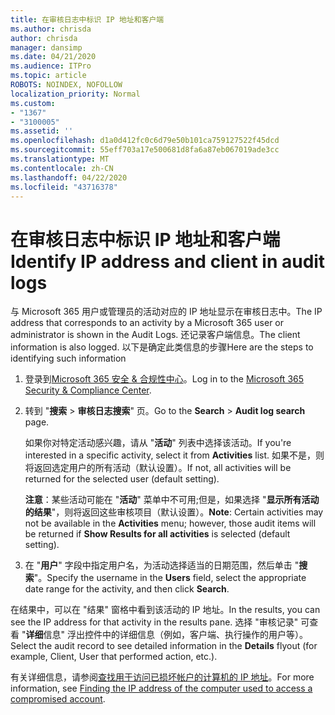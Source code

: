 ```yaml
---
title: 在审核日志中标识 IP 地址和客户端
ms.author: chrisda
author: chrisda
manager: dansimp
ms.date: 04/21/2020
ms.audience: ITPro
ms.topic: article
ROBOTS: NOINDEX, NOFOLLOW
localization_priority: Normal
ms.custom:
- "1367"
- "3100005"
ms.assetid: ''
ms.openlocfilehash: d1a0d412fc0c6d79e50b101ca759127522f45dcd
ms.sourcegitcommit: 55eff703a17e500681d8fa6a87eb067019ade3cc
ms.translationtype: MT
ms.contentlocale: zh-CN
ms.lasthandoff: 04/22/2020
ms.locfileid: "43716378"
---
```

# <a name="identify-ip-address-and-client-in-audit-logs"></a><span data-ttu-id="e116b-102">在审核日志中标识 IP 地址和客户端</span><span class="sxs-lookup"><span data-stu-id="e116b-102">Identify IP address and client in audit logs</span></span>

<span data-ttu-id="e116b-103">与 Microsoft 365 用户或管理员的活动对应的 IP 地址显示在审核日志中。</span><span class="sxs-lookup"><span data-stu-id="e116b-103">The IP address that corresponds to an activity by a Microsoft 365 user or administrator is shown in the Audit Logs.</span></span> <span data-ttu-id="e116b-104">还记录客户端信息。</span><span class="sxs-lookup"><span data-stu-id="e116b-104">The client information is also logged.</span></span> <span data-ttu-id="e116b-105">以下是确定此类信息的步骤</span><span class="sxs-lookup"><span data-stu-id="e116b-105">Here are the steps to identifying such information</span></span>

1. <span data-ttu-id="e116b-106">登录到[Microsoft 365 安全 & 合规性中心](https://protection.office.com/)。</span><span class="sxs-lookup"><span data-stu-id="e116b-106">Log in to the [Microsoft 365 Security & Compliance Center](https://protection.office.com/).</span></span>

2. <span data-ttu-id="e116b-107">转到 "**搜索** > **审核日志搜索**" 页。</span><span class="sxs-lookup"><span data-stu-id="e116b-107">Go to the **Search** > **Audit log search** page.</span></span>

   <span data-ttu-id="e116b-108">如果你对特定活动感兴趣，请从 "**活动**" 列表中选择该活动。</span><span class="sxs-lookup"><span data-stu-id="e116b-108">If you're interested in a specific activity, select it from **Activities** list.</span></span> <span data-ttu-id="e116b-109">如果不是，则将返回选定用户的所有活动（默认设置）。</span><span class="sxs-lookup"><span data-stu-id="e116b-109">If not, all activities will be returned for the selected user (default setting).</span></span>

   <span data-ttu-id="e116b-110">**注意**：某些活动可能在 "**活动**" 菜单中不可用;但是，如果选择 "**显示所有活动的结果**"，则将返回这些审核项目（默认设置）。</span><span class="sxs-lookup"><span data-stu-id="e116b-110">**Note**: Certain activities may not be available in the **Activities** menu; however, those audit items will be returned if **Show Results for all activities** is selected (default setting).</span></span>

3. <span data-ttu-id="e116b-111">在 "**用户**" 字段中指定用户名，为活动选择适当的日期范围，然后单击 "**搜索**"。</span><span class="sxs-lookup"><span data-stu-id="e116b-111">Specify the username in the **Users** field, select the appropriate date range for the activity, and then click **Search**.</span></span>

<span data-ttu-id="e116b-112">在结果中，可以在 "结果" 窗格中看到该活动的 IP 地址。</span><span class="sxs-lookup"><span data-stu-id="e116b-112">In the results, you can see the IP address for that activity in the results pane.</span></span> <span data-ttu-id="e116b-113">选择 "审核记录" 可查看 "**详细**信息" 浮出控件中的详细信息（例如，客户端、执行操作的用户等）。</span><span class="sxs-lookup"><span data-stu-id="e116b-113">Select the audit record to see detailed information in the **Details** flyout (for example, Client, User that performed action, etc.).</span></span>

<span data-ttu-id="e116b-114">有关详细信息，请参阅[查找用于访问已损坏帐户的计算机的 IP 地址](https://docs.microsoft.com/office365/securitycompliance/auditing-troubleshooting-scenarios#finding-the-ip-address-of-the-computer-used-to-access-a-compromised-account)。</span><span class="sxs-lookup"><span data-stu-id="e116b-114">For more information, see [Finding the IP address of the computer used to access a compromised account](https://docs.microsoft.com/office365/securitycompliance/auditing-troubleshooting-scenarios#finding-the-ip-address-of-the-computer-used-to-access-a-compromised-account).</span></span>
